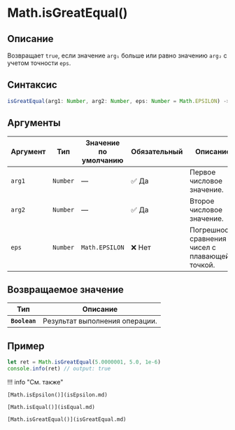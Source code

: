 # Math.isGreatEqual()

## Описание
Возвращает `true`, если значение `arg₁` больше или равно значению `arg₂` с учетом точности `eps`.

## Синтаксис
```javascript
isGreatEqual(arg1: Number, arg2: Number, eps: Number = Math.EPSILON) ->  Boolean
``` 

## Аргументы
| Аргумент | Тип    | Значение по умолчанию | Обязательный | Описание                      |
|---------|--------|-----------------------|--------------|-------------------------------|
| `arg1`  | `Number` | —                     | :white_check_mark: Да         | Первое числовое значение.     |
| `arg2`  | `Number` | —                     | :white_check_mark: Да         | Второе числовое значение.     |
| `eps`   | `Number` | `Math.EPSILON`        | ❌ Нет        | Погрешность сравнения чисел с плавающей точкой. |

## Возвращаемое значение
| Тип    | Описание                      |
|--------|-------------------------------|
| **`Boolean`** | Результат выполнения операции. |

## Пример
``` javascript linenums="1"
let ret = Math.isGreatEqual(5.0000001, 5.0, 1e-6) 
console.info(ret) // output: true
``` 

!!! info "См. также"

    [Math.isEpsilon()](isEpsilon.md)

    [Math.isEqual()](isEqual.md)

    [Math.isGreatEqual()](isGreatEqual.md)
